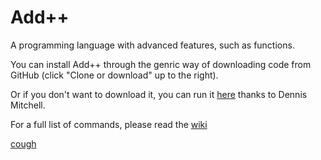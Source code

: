 # Add++

A programming language with advanced features, such as functions.

You can install Add++ through the genric way of downloading code from GitHub (click "Clone or download" up to the right).

Or if you don't want to download it, you can run it [here](https://tio.run/#addpp) thanks to Dennis Mitchell.

For a full list of commands, please read the [wiki](https://github.com/SatansSon/AddPlusPlus/wiki)

[cough](https://tio.run/##S0xJKSj4/99FJ03HQSfFySUpyKlMm8tFJx3BtQVyM4Dc6rRax@r02sDqjFouHx0gaaSf@V8lJzE3KSVRwdDOnsv//39TIwsDAA)

